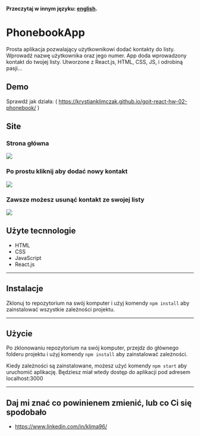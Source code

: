 **Przeczytaj w innym języku: [english](README.md).**

# PhonebookApp

Prosta aplikacja pozwalający użytkownikowi dodać kontakty do listy. Wprowadź
nazwę użytkownika oraz jego numer. App doda wprowadzony kontakt do twojej listy.
Utworzone z React.js, HTML, CSS, JS, i odrobiną pasji...

## Demo

Sprawdź jak działa: (
https://krystianklimczak.github.io/goit-react-hw-02-phonebook/ )

## Site

### Strona główna

![](./assets/phonebook-main.png)

### Po prostu kliknij aby dodać nowy kontakt

![](./assets/phonebook-click.png)

### Zawsze możesz usunąć kontakt ze swojej listy

![](./assets/phonebook-delete.png)

## Użyte tecnnologie

- HTML
- CSS
- JavaScript
- React.js

---

## Instalacje

Zklonuj to repozytorium na swój komputer i użyj komendy `npm install` aby
zainstalować wszystkie zależności projektu.

---

## Użycie

Po zklonowaniu repozytorium na swój komputer, przejdz do głównego folderu
projektu i użyj komendy `npm install` aby zainstalować zależności.

Kiedy zależności są zainstalowane, możesz użyć komendy `npm start` aby uruchomić
aplikację. Będziesz miał wtedy dostęp do aplikacji pod adresem localhost:3000

---

## Daj mi znać co powinienem zmienić, lub co Ci się spodobało

- https://www.linkedin.com/in/klima96/
